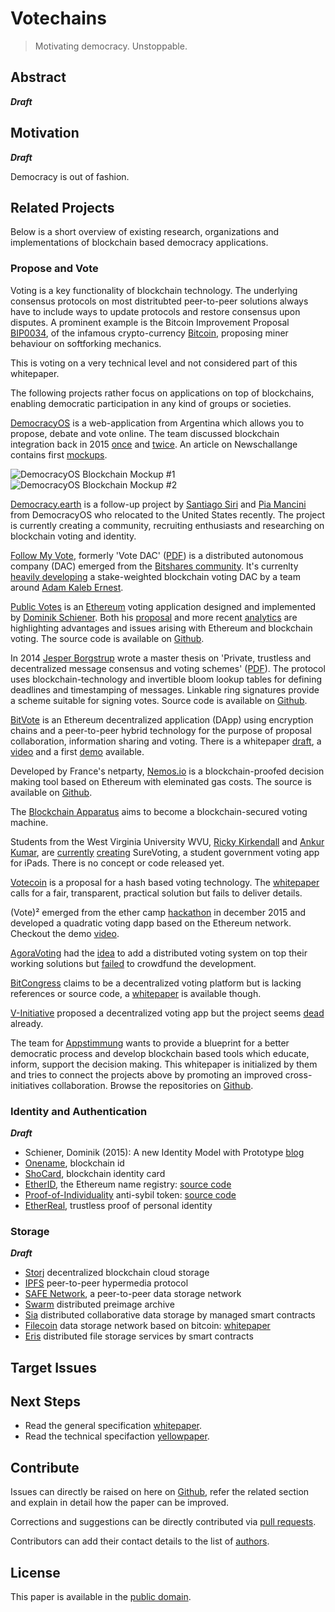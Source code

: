 # Votechains

> Motivating democracy. Unstoppable.

## Abstract

***Draft***

## Motivation

***Draft***

Democracy is out of fashion.

## Related Projects

Below is a short overview of existing research, organizations and implementations of blockchain based democracy applications.

### Propose and Vote

Voting is a key functionality of blockchain technology. The underlying consensus protocols on most distritubted peer-to-peer solutions always have to include ways to update protocols and restore consensus upon disputes. A prominent example is the Bitcoin Improvement Proposal [BIP0034](https://github.com/bitcoin/bips/blob/master/bip-0034.mediawiki#Specification), of the infamous crypto-currency [Bitcoin](http://bitcoin.org), proposing miner behaviour on softforking mechanics.

This is voting on a very technical level and not considered part of this whitepaper.

The following projects rather focus on applications on top of blockchains, enabling democratic participation in any kind of groups or societies.

[DemocracyOS](http://democracyos.org/) is a web-application from Argentina which allows you to propose, debate and vote online. The team discussed blockchain integration back in 2015 [once](http://blog.democracyos.org/post/114076491913/blockchain-support-for-democracyos-we-want-to-add) and [twice](http://blog.democracyos.org/post/122357355613/were-making-a-live-hangout-to-talk-decentralized). An article on Newschallange contains first [mockups](https://www.newschallenge.org/challenge/elections/entries/blockchain-support-for-open-source-platform-democracyos).

![DemocracyOS Blockchain Mockup #1](img/dem_os_0.png)
![DemocracyOS Blockchain Mockup #2](img/dem_os_1.png)

[Democracy.earth](http://democracy.earth/) is a follow-up project by [Santiago Siri](https://www.youtube.com/watch?v=eOYcaRWMbyE) and [Pia Mancini](https://www.ted.com/talks/pia_mancini_how_to_upgrade_democracy_for_the_internet_era) from DemocracyOS who relocated to the United States recently. The project is currently creating a community, recruiting enthusiasts and researching on blockchain voting and identity.

[Follow My Vote](https://followmyvote.com/), formerly 'Vote DAC' ([PDF](https://followmyvote.com/wp-content/uploads/2014/08/The-Key-To-Unlocking-The-Black-Box-Follow-My-Vote.pdf)) is a distributed autonomous company (DAC) emerged from the  [Bitshares community](https://bitsharestalk.org/index.php?board=63.0). It's currenlty [heavily developing](https://github.com/FollowMyVote/StakeWeightedVoting/) a stake-weighted blockchain voting DAC by a team around [Adam Kaleb Ernest](https://www.youtube.com/watch?v=TQMoKiP5q7Y).

[Public Votes](http://publicvotes.org/) is an [Ethereum](http://ethereum.org) voting application designed and implemented by [Dominik Schiener](https://medium.com/@DomSchiener). Both his [proposal](http://schiener.me/2015/openvotes-voting/) and more recent [analytics](http://schiener.me/2015/voting-on-ethereum-analysis/) are highlighting advantages and issues arising with Ethereum and blockchain voting. The source code is available on [Github](https://github.com/domschiener/publicvotes).

In 2014 [Jesper Borgstrup](https://jesper.borgstrup.dk/2015/01/masters-thesis-private-trustless-decentralized-message-consensus-voting-schemes/) wrote a master thesis on 'Private, trustless and decentralized message consensus and voting schemes' ([PDF](https://jesper.borgstrup.dk/master-thesis-report.pdf)). The protocol uses blockchain-technology and invertible bloom lookup tables for defining deadlines and timestamping of messages. Linkable ring signatures provide a scheme suitable for signing votes. Source code is available on [Github](https://github.com/jesperborgstrup/PyBitmessageVote).

[BitVote](http://bitvote.net) is an Ethereum decentralized application (DApp) using encryption chains and a peer-to-peer hybrid technology for the purpose of proposal collaboration, information sharing and voting. There is a whitepaper [draft](https://github.com/arkbg1/BitVote/wiki/*A*-plan), a [video](https://www.youtube.com/watch?v=z-BtgF3oqoA) and a first [demo](https://bitvote.github.io/) available.

Developed by France's netparty, [Nemos.io](http://nemos.io/) is a blockchain-proofed decision making tool based on Ethereum with eleminated gas costs. The source is available on [Github](https://github.com/netparty-france/nemos.io/).

The [Blockchain Apparatus](http://blockchainapparatus.com/voting/) aims to become a blockchain-secured voting machine.

Students from the West Virginia University WVU, [Ricky Kirkendall](https://twitter.com/clickycrocodile) and [Ankur Kumar](https://twitter.com/ankurkwv), are [currently](http://www.thedaonline.com/news/article_c23dd902-8e7c-11e5-881d-db3cafa77e63.html) [creating](http://www.coindesk.com/west-virginia-university-student-government-blockchain-voting/) SureVoting, a student government voting app for iPads. There is no concept or code released yet.

[Votecoin](https://votecoin.wordpress.com) is a proposal for a hash based voting technology. The [whitepaper](https://votecoin.wordpress.com/about/) calls for a fair, transparent, practical solution but fails to deliver details.

(Vote)&sup2; emerged from the ether camp [hackathon](http://quadraticvoting.on.ether.camp/ide.html) in december 2015 and developed a quadratic voting dapp based on the Ethereum network. Checkout the demo [video](https://www.youtube.com/watch?v=xz9dGRs7FOQ).

[AgoraVoting](https://agoravoting.com/) had the [idea](https://blog.agoravoting.org/index.php/2013/11/28/a-bitcoin-based-completely-distributed-voting-system/) to add a distributed voting system on top their working solutions but [failed](https://blockchain.info/address/1EwqtN6GwHmkfYEfxGhuVcjrNBdQwvXMd3) to crowdfund the development.

[BitCongress](http://www.bitcongress.org/) claims to be a decentralized voting platform but is lacking references or source code, a [whitepaper](http://www.bitcongress.org/BitCongressWhitepaper.pdf) is available though.

[V-Initiative](http://www.v-initiative.org/) proposed a decentralized voting app but the project seems [dead](http://v-app.io/landing) already.

The team for [Appstimmung](http://appstimmung.de/) wants to provide a blueprint for a better democratic process and develop blockchain based tools which educate, inform, support the decision making. This whitepaper is initialized by them and tries to connect the projects above by promoting an improved cross-initiatives collaboration. Browse the repositories on [Github](https://github.com/VotesApp).

### Identity and Authentication

***Draft***

* Schiener, Dominik (2015): A new Identity Model with Prototype [blog](http://composui.com/2015/09/08/a-treatise-on-identity-part-2-a-new-identity-model-with-prototype/)
* [Onename](https://onename.com/), blockchain id
* [ShoCard](http://www.shocard.com/), blockchain identity card
* [EtherID](http://etherid.org/), the Ethereum name registry: [source code](https://github.com/lexansoft/EtherID.org)
* [Proof-of-Individuality](http://proofofindividuality.tk/) anti-sybil token: [source code](https://github.com/d11e9/poi)
* [EtherReal](http://etherre.al/wp/), trustless proof of personal identity

### Storage

***Draft***

* [Storj](http://storj.io/) decentralized blockchain cloud storage
* [IPFS](https://ipfs.io/) peer-to-peer hypermedia protocol
* [SAFE Network](https://safenetwork.org/), a peer-to-peer data storage network
* [Swarm](https://github.com/ethereum/go-ethereum/wiki/Swarm---distributed-preimage-archive) distributed preimage archive
* [Sia](http://sia.tech/) distributed collaborative data storage by managed smart contracts
* [Filecoin](http://filecoin.io/) data storage network based on bitcoin: [whitepaper](http://filecoin.io/filecoin.pdf)
* [Eris](https://erisindustries.com/) distributed file storage services by smart contracts

## Target Issues

## Next Steps

* Read the general specification [whitepaper](WHITEPAPER.md).
* Read the technical specifaction [yellowpaper](WHITEPAPER.md).

## Contribute

Issues can directly be raised on here on [Github](https://github.com/VotesApp/whitepaper/issues), refer the related section and explain in detail how the paper can be improved.

Corrections and suggestions can be directly contributed via [pull requests](https://github.com/VotesApp/whitepaper/pulls).

Contributors can add their contact details to the list of [authors](AUTHORS.md).

## License

This paper is available in the [public domain](LICENSE.md).
